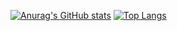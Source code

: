 [![Anurag's GitHub stats](https://github-readme-stats.vercel.app/api?username=chenfengyanyu)](https://github.com/anuraghazra/github-readme-stats)
[![Top Langs](https://github-readme-stats.vercel.app/api/top-langs/?username=chenfengyanyu)](https://github.com/anuraghazra/github-readme-stats)
